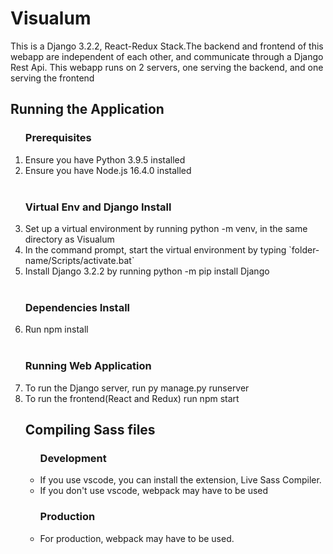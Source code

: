<h1> Visualum</h1>
<p>This is a Django 3.2.2, React-Redux Stack.The backend and frontend of this webapp are independent of each other, and communicate through a Django Rest Api. This webapp runs on 2 servers, one serving the backend, and one serving the frontend</p>
<h2>Running the Application</h2>
<ol>   
    <h3>Prerequisites</h3>
        <li>Ensure you have Python 3.9.5 installed</li>
        <li>Ensure you have Node.js 16.4.0 installed</li>
    <br>
    <h3>Virtual Env and Django Install</h3>
        <li>Set up a virtual environment by running python -m venv, in the same directory as Visualum</li>
        <li>In the command prompt, start the virtual environment by typing `folder-name/Scripts/activate.bat`</li>
        <li>Install Django 3.2.2 by running python -m pip install Django</li>
    <br>
    <h3> Dependencies Install </h3>
        <li>Run npm install</li>
    <br>
    <h3> Running Web Application </h3>
        <li> To run the Django server, run py manage.py runserver</li>
        <li> To run the frontend(React and Redux) run npm start</li>
    <h2>Compiling Sass files</h2>
    <ul> 
            <h3> Development </h3>
              <li> If you use vscode, you can install the extension, Live Sass Compiler.</li>
              <li> If you don't use vscode, webpack may have to be used</li>
            <h3> Production </h3> 
              <li> For production, webpack may have to be used.</li>
    </ul>
</ol>
